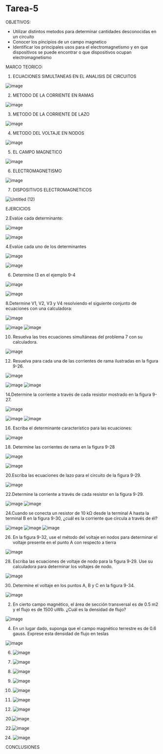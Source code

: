# Tarea-5

OBJETIVOS: 

- Utilizar distintos metodos para determinar cantidades desconocidas en un circuito 
- Conocer los pincipios de un campo magnetico 
- Identificar los principales usos para el electromagnetismo y en que dispositivos se puede encontrar o que dispositivos ocupan electromagnetismo  


MARCO TEORICO:

1. ECUACIONES SIMULTANEAS EN EL ANALISIS DE CIRCUITOS 

![image](https://user-images.githubusercontent.com/105940407/177656763-eb8ae8bb-481f-456c-8707-19d021654125.png)

2. METODO DE LA CORRIENTE EN RAMAS 

![image](https://user-images.githubusercontent.com/105940407/177657550-356904ae-594f-4694-b53f-1add628ad189.png)

3. METODO DE LA CORRIENTE DE LAZO 

![image](https://user-images.githubusercontent.com/105940407/177658092-eb36b518-33d1-4edc-b479-55cb2072970c.png)

4. METODO DEL VOLTAJE EN NODOS 

![image](https://user-images.githubusercontent.com/105940407/177659739-69624551-262b-4f48-8ee1-5ea8295f3a7e.png)

5. EL CAMPO MAGNETICO 

![image](https://user-images.githubusercontent.com/105940407/177797739-58576a93-2ec6-44c9-93d8-8f67f5f8094d.png)

6. ELECTROMAGNETISMO 

![image](https://user-images.githubusercontent.com/105940407/177800247-e3cfb2c0-5a96-431a-b68f-e4d967d8ddfb.png)

7. DISPOSITIVOS ELECTROMAGNETICOS 

![Untitled (12)](https://user-images.githubusercontent.com/105940407/177810651-6819db71-c732-4331-ac21-3d35bb95e05b.jpg)

EJERCICIOS 

2.Evalúe cada determinante:

![image](https://user-images.githubusercontent.com/105940407/177811583-b6549f7e-de95-409f-84ee-517c555ccd82.png)

![image](https://user-images.githubusercontent.com/105940407/177811603-584e3a6e-b4d7-4c6b-ac40-d2bba06096f2.png)

4.Evalúe cada uno de los determinantes

![image](https://user-images.githubusercontent.com/105940407/177811777-f52ab08f-32c5-4b44-885f-aa2040012664.png)

![image](https://user-images.githubusercontent.com/105940407/177811805-4e108280-4bf0-431a-95d9-a763a6747b0d.png)

6. Determine I3 en el ejemplo 9-4

![image](https://user-images.githubusercontent.com/105940407/177811868-0fcaba7d-066d-4f9d-82f4-b3428eee33c9.png)

![image](https://user-images.githubusercontent.com/105940407/177811883-b55943cc-02fd-49cf-8983-8eabb22bf9c5.png)

8.Determine V1, V2, V3 y V4 resolviendo el siguiente conjunto de ecuaciones con una calculadora:

![image](https://user-images.githubusercontent.com/105940407/177811957-3ea76cd7-985a-4efd-a1c5-eb09773b9809.png)

![image](https://user-images.githubusercontent.com/105940407/177811993-ae9366ad-9280-4130-b5e2-a5df4a9843d7.png)
![image](https://user-images.githubusercontent.com/105940407/177812011-13ce80fd-2af7-407e-8005-94bebfbbd86d.png)

10. Resuelva las tres ecuaciones simultáneas del problema 7 con su calculadora.

![image](https://user-images.githubusercontent.com/105940407/177812241-4f581c25-010e-4bf9-b7f3-fa72a4b7a8ca.png)

12. Resuelva para cada una de las corrientes de rama ilustradas en la figura 9-26.

![image](https://user-images.githubusercontent.com/105940407/177812284-60ed025e-ed10-48ea-8595-8cd0af26caa3.png)

![image](https://user-images.githubusercontent.com/105940407/177812423-202aa80e-7f1d-4a74-83ec-8e02424a0039.png)
![image](https://user-images.githubusercontent.com/105940407/177812473-152a6aa7-b96f-4a17-a862-5521a931e71c.png)

14.Determine la corriente a través de cada resistor mostrado en la figura 9-27.

![image](https://user-images.githubusercontent.com/105940407/177812529-3a53c15c-8ea0-48ab-b833-371aa976f03d.png)

![image](https://user-images.githubusercontent.com/105940407/177812572-c34fe1c1-62c3-473f-b6c7-e353f4fbdd1a.png)
![image](https://user-images.githubusercontent.com/105940407/177812614-f402c125-e0d1-4c5f-8392-6f71d944beb3.png)

16. Escriba el determinante característico para las ecuaciones:

![image](https://user-images.githubusercontent.com/105940407/177812695-ea53c4fe-4ba9-4395-8386-d6b1e29cfb4d.png)

18. Determine las corrientes de rama en la figura 9-28

![image](https://user-images.githubusercontent.com/105940407/177812824-cbf4a04a-467a-46d8-b56c-74ac5eff7282.png)

![image](https://user-images.githubusercontent.com/105940407/177812864-b2a523d9-340c-440d-b340-dd3ea9a95970.png)

20.Escriba las ecuaciones de lazo para el circuito de la figura 9-29.

![image](https://user-images.githubusercontent.com/105940407/177812930-7ae384ca-b540-4526-8417-602be5d4b142.png)

22.Determine la corriente a través de cada resistor en la figura 9-29.

![image](https://user-images.githubusercontent.com/105940407/177813028-75abdb22-06db-4c15-956f-a8e16561d573.png)
![image](https://user-images.githubusercontent.com/105940407/177813077-96f6efbe-a2e7-4b5a-b3bd-518356cd39b3.png)

24.Cuando se conecta un resistor de 10 kΩ desde la terminal A hasta la terminal B en la figura 9-30, ¿cuál es la corriente que circula a través de él?

![image](https://user-images.githubusercontent.com/105940407/177813177-4a90ed86-19ae-4114-92df-f74e298701eb.png)
![image](https://user-images.githubusercontent.com/105940407/177813226-cf2c4a18-f2f0-4f17-af5c-575a74a21ad1.png)
![image](https://user-images.githubusercontent.com/105940407/177813254-d59ab481-2cd2-4d2f-986b-7cc952b98de1.png)

26. En la figura 9-32, use el método del voltaje en nodos para determinar el voltaje presente en el punto A con respecto a tierra

![image](https://user-images.githubusercontent.com/105940407/177813502-7f4f50c2-b44b-4dfd-972c-9fe6af8ab5ef.png)

28. Escriba las ecuaciones de voltaje de nodo para la figura 9-29. Use su calculadora para determinar los voltajes de nodo.

![image](https://user-images.githubusercontent.com/105940407/177813590-9a01ccec-7809-4cd5-9bf0-87f10427def8.png)

30. Determine el voltaje en los puntos A, B y C en la figura 9-34.

![image](https://user-images.githubusercontent.com/105940407/177813985-684be349-2c76-442b-ab45-abe3eb7a8473.png)

2. En cierto campo magnético, el área de sección transversal es de 0.5 m2 y el flujo es de 1500 uWb. ¿Cuál es la densidad de flujo?

![image](https://user-images.githubusercontent.com/105940407/177814086-0d136e95-6009-4fc8-af51-73498d0064cb.png)

4. En un lugar dado, suponga que el campo magnético terrestre es de 0.6 gauss. Exprese esta densidad de flujo en teslas

![image](https://user-images.githubusercontent.com/105940407/177814147-34e3f2d7-619f-40b0-bad9-aaedc15b65f2.png)

6. ![image](https://user-images.githubusercontent.com/105940407/177814445-4ab4b98a-fb70-46af-a262-8be52d25f8a3.png)

8. ![image](https://user-images.githubusercontent.com/105940407/177814492-8eda4901-9555-40ac-a28e-a3fda6d0bdd0.png)

10. ![image](https://user-images.githubusercontent.com/105940407/177814534-3fbaa207-c59a-4661-b8b8-513444ea25ed.png)

12. ![image](https://user-images.githubusercontent.com/105940407/177814597-424c59e7-489d-45f4-a7d8-894fff0352be.png)

14. ![image](https://user-images.githubusercontent.com/105940407/177814635-c0f0e8ec-2585-41f7-8f40-68462c752cd6.png)

16. ![image](https://user-images.githubusercontent.com/105940407/177814739-c73b6876-5125-4046-bb66-b697431390d8.png)

18. ![image](https://user-images.githubusercontent.com/105940407/177814812-d44e4610-990f-4c7a-9ac6-427606e67049.png)

20.![image](https://user-images.githubusercontent.com/105940407/177814861-ba9e11fa-373b-4c4f-8d81-ed1bd659216c.png)

22.![image](https://user-images.githubusercontent.com/105940407/177814908-9a3b0e21-2a2b-44ea-8b60-7c11ebd72e66.png)

24. ![image](https://user-images.githubusercontent.com/105940407/177814946-6659bd08-d50f-4dcc-a3c8-0174a13e75c1.png)

CONCLUSIONES 

